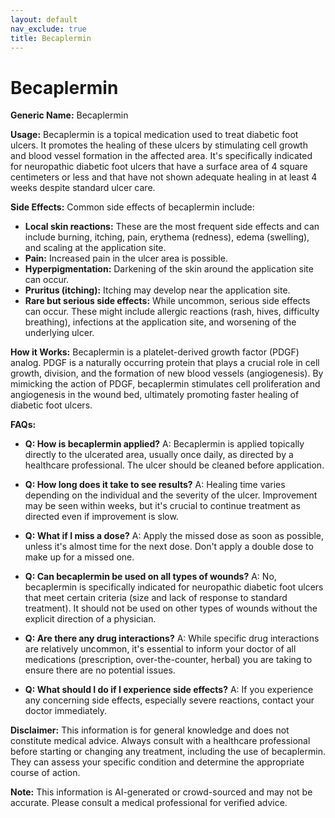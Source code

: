 ```yaml
---
layout: default
nav_exclude: true
title: Becaplermin
---
```


# Becaplermin

**Generic Name:** Becaplermin

**Usage:** Becaplermin is a topical medication used to treat diabetic foot ulcers.  It promotes the healing of these ulcers by stimulating cell growth and blood vessel formation in the affected area. It's specifically indicated for neuropathic diabetic foot ulcers that have a surface area of 4 square centimeters or less and that have not shown adequate healing in at least 4 weeks despite standard ulcer care.

**Side Effects:**  Common side effects of becaplermin include:

* **Local skin reactions:**  These are the most frequent side effects and can include burning, itching, pain, erythema (redness), edema (swelling), and scaling at the application site.
* **Pain:** Increased pain in the ulcer area is possible.
* **Hyperpigmentation:** Darkening of the skin around the application site can occur.
* **Pruritus (itching):**  Itching may develop near the application site.
* **Rare but serious side effects:** While uncommon, serious side effects can occur.  These might include allergic reactions (rash, hives, difficulty breathing), infections at the application site, and worsening of the underlying ulcer.


**How it Works:** Becaplermin is a platelet-derived growth factor (PDGF) analog.  PDGF is a naturally occurring protein that plays a crucial role in cell growth, division, and the formation of new blood vessels (angiogenesis). By mimicking the action of PDGF, becaplermin stimulates cell proliferation and angiogenesis in the wound bed, ultimately promoting faster healing of diabetic foot ulcers.

**FAQs:**

* **Q: How is becaplermin applied?**  A:  Becaplermin is applied topically directly to the ulcerated area, usually once daily, as directed by a healthcare professional.  The ulcer should be cleaned before application.

* **Q: How long does it take to see results?** A:  Healing time varies depending on the individual and the severity of the ulcer.  Improvement may be seen within weeks, but it's crucial to continue treatment as directed even if improvement is slow.

* **Q: What if I miss a dose?** A: Apply the missed dose as soon as possible, unless it's almost time for the next dose.  Don't apply a double dose to make up for a missed one.

* **Q: Can becaplermin be used on all types of wounds?** A: No, becaplermin is specifically indicated for neuropathic diabetic foot ulcers that meet certain criteria (size and lack of response to standard treatment).  It should not be used on other types of wounds without the explicit direction of a physician.

* **Q: Are there any drug interactions?** A:  While specific drug interactions are relatively uncommon, it's essential to inform your doctor of all medications (prescription, over-the-counter, herbal) you are taking to ensure there are no potential issues.

* **Q: What should I do if I experience side effects?** A: If you experience any concerning side effects, especially severe reactions, contact your doctor immediately.

**Disclaimer:** This information is for general knowledge and does not constitute medical advice. Always consult with a healthcare professional before starting or changing any treatment, including the use of becaplermin. They can assess your specific condition and determine the appropriate course of action.


**Note:** This information is AI-generated or crowd-sourced and may not be accurate. Please consult a medical professional for verified advice.